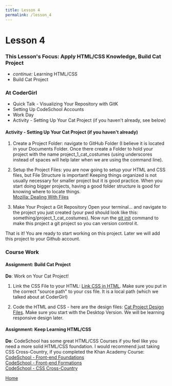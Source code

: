 ```yaml
---
title: Lesson 4
permalink: /lesson_4
---
```


# Lesson 4

### This Lesson's Focus: Apply HTML/CSS Knowledge, Build Cat Project
* <i>continue:</i> Learning HTML/CSS
* Build Cat Project


### At CoderGirl
* Quick Talk - Visualizing Your Repository with GitK
* Setting Up CodeSchool Accounts
* Work Day
* Activity - Setting Up Your Cat Project (if you haven't already, see below)

#### Activity - Setting Up Your Cat Project (if you haven't already)
1) Create a Project Folder: navigate to GitHub Folder (I believe it is located in your Documents Folder. Once there create a Folder to hold your project with the name project_1_cat_costumes (using underscores instead of spaces will help later when we are using the command line).

2) Setup the Project Files: you are now going to setup your HTML and CSS files, but File Structure is important! Keeping things organized is not usually necessary for smaller project but it is good practice. When you start doing bigger projects, having a good folder structure is good for knowing where to locate things.  
[Mozilla: Dealing With Files](https://developer.mozilla.org/en-US/docs/Learn/Getting_started_with_the_web/Dealing_with_files)

3) Make Your Project a Git Repository
Open your terminal… and navigate to the project you just created (your pwd should look like this: something/project_1_cat_costumes). Now run the [git init](https://git-scm.com/docs/git-init) command to make this project a git project so you can version control it.

That is it! You are ready to start working on this project. Later we will add this project to your Github account.


### Course Work

#### Assignment: Build Cat Project  
**Do**: Work on Your Cat Project!  

1) Link the CSS File to your HTML: [Link CSS in HTML](http://www.w3schools.com/tags/tag_link.asp). Make sure you put in the correct "source path" to your css file. It is a local path (which we talked about at CoderGirl)

2) Code the HTML and CSS - here are the design files: [Cat Project Design Files](https://drive.google.com/drive/folders/0B9ILOB0VrUJ5ODFvVTdhRWZiaHc?usp=sharing). Make sure you start with the Desktop Version. We will be learning responsive design later.

#### Assignment: Keep Learning HTML/CSS
**Do**: CodeSchool has some great HTML/CSS Courses if you feel like you need a more solid HTML/CSS foundation.
I would recommend just taking CSS Cross-Country, if you completed the Khan Academy Course:  
[CodeSchool - Front-end Foundations](https://www.codeschool.com/courses/front-end-foundations)  
[CodeSchool - Front-end Formations](https://www.codeschool.com/courses/front-end-formations)  
[CodeSchool - CSS Cross-Country](https://www.codeschool.com/courses/css-cross-country)  

[Home]( /web_group_cohort )
